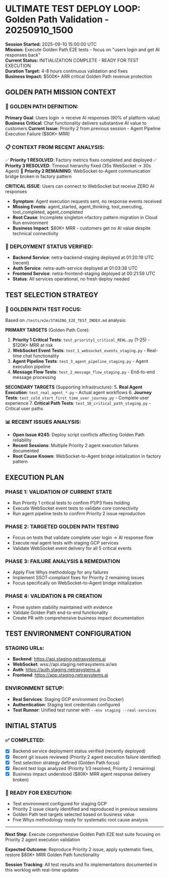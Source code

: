 # ULTIMATE TEST DEPLOY LOOP: Golden Path Validation - 20250910_1500

**Session Started:** 2025-09-10 15:00:00 UTC  
**Mission:** Execute Golden Path E2E tests - focus on "users login and get AI responses back"  
**Current Status:** INITIALIZATION COMPLETE - READY FOR TEST EXECUTION  
**Duration Target:** 4-8 hours continuous validation and fixes  
**Business Impact:** $500K+ ARR critical Golden Path revenue protection

## GOLDEN PATH MISSION CONTEXT

### 🎯 GOLDEN PATH DEFINITION:
**Primary Goal**: Users login → receive AI responses (90% of platform value)
**Business Critical**: Chat functionality delivers substantive AI value to customers
**Current Issue**: Priority 2 from previous session - Agent Pipeline Execution Failure ($80K+ MRR)

### 📋 CONTEXT FROM RECENT ANALYSIS:
✅ **Priority 1 RESOLVED**: Factory metrics fixes completed and deployed
✅ **Priority 3 RESOLVED**: Timeout hierarchy fixed (35s WebSocket → 30s Agent)
🚨 **Priority 2 REMAINING**: WebSocket-to-Agent communication bridge broken in factory pattern

**CRITICAL ISSUE**: Users can connect to WebSocket but receive ZERO AI responses
- **Symptom**: Agent execution requests sent, no response events received
- **Missing Events**: agent_started, agent_thinking, tool_executing, tool_completed, agent_completed  
- **Root Cause**: Incomplete singleton→factory pattern migration in Cloud Run environment
- **Business Impact**: $80K+ MRR - customers get no AI value despite technical connectivity

### 🔄 DEPLOYMENT STATUS VERIFIED:
- **Backend Service**: netra-backend-staging deployed at 01:20:19 UTC (recent)
- **Auth Service**: netra-auth-service deployed at 01:03:38 UTC  
- **Frontend Service**: netra-frontend-staging deployed at 00:21:59 UTC
- **Status**: All services operational, no fresh deploy needed

## TEST SELECTION STRATEGY

### 🎯 GOLDEN PATH TEST FOCUS:
Based on `/tests/e2e/STAGING_E2E_TEST_INDEX.md` analysis:

**PRIMARY TARGETS** (Golden Path Core):
1. **Priority 1 Critical Tests**: `test_priority1_critical_REAL.py` (1-25) - $120K+ MRR at risk
2. **WebSocket Event Tests**: `test_1_websocket_events_staging.py` - Real-time chat functionality
3. **Agent Pipeline Tests**: `test_3_agent_pipeline_staging.py` - Agent execution pipeline  
4. **Message Flow Tests**: `test_2_message_flow_staging.py` - End-to-end message processing

**SECONDARY TARGETS** (Supporting Infrastructure):
5. **Real Agent Execution**: `test_real_agent_*.py` - Actual agent workflows
6. **Journey Tests**: `test_cold_start_first_time_user_journey.py` - Complete user experience
7. **Critical Path Tests**: `test_10_critical_path_staging.py` - Critical user paths

### 📊 RECENT ISSUES ANALYSIS:
- **Open Issue #245**: Deploy script conflicts affecting Golden Path reliability
- **Recent Sessions**: Multiple Priority 2 agent execution failures documented
- **Root Cause Known**: WebSocket-to-Agent bridge initialization in factory pattern

## EXECUTION PLAN

### PHASE 1: VALIDATION OF CURRENT STATE
- Run Priority 1 critical tests to confirm P1/P3 fixes holding
- Execute WebSocket event tests to validate core connectivity
- Run agent pipeline tests to confirm Priority 2 issue reproduction

### PHASE 2: TARGETED GOLDEN PATH TESTING  
- Focus on tests that validate complete user login → AI response flow
- Execute real agent tests with staging GCP services
- Validate WebSocket event delivery for all 5 critical events

### PHASE 3: FAILURE ANALYSIS & REMEDIATION
- Apply Five Whys methodology for any failures
- Implement SSOT-compliant fixes for Priority 2 remaining issues
- Focus specifically on WebSocket-to-Agent bridge initialization

### PHASE 4: VALIDATION & PR CREATION
- Prove system stability maintained with evidence
- Validate Golden Path end-to-end functionality
- Create PR with comprehensive business impact documentation

## TEST ENVIRONMENT CONFIGURATION

### STAGING URLs:
- **Backend**: https://api.staging.netrasystems.ai
- **WebSocket**: wss://api.staging.netrasystems.ai/ws  
- **Auth**: https://auth.staging.netrasystems.ai
- **Frontend**: https://app.staging.netrasystems.ai

### ENVIRONMENT SETUP:
- **Real Services**: Staging GCP environment (no Docker)
- **Authentication**: Staging test credentials configured
- **Test Runner**: Unified test runner with `--env staging --real-services`

## INITIAL STATUS

### ✅ COMPLETED:
- [x] Backend service deployment status verified (recently deployed)
- [x] Recent git issues reviewed (Priority 2 agent execution failure identified)
- [x] Test selection strategy defined (Golden Path focus)
- [x] Recent test logs analyzed (Priority 1/3 resolved, Priority 2 remaining)
- [x] Business impact understood ($80K+ MRR agent response delivery broken)

### 🎯 READY FOR EXECUTION:
- Test environment configured for staging GCP
- Priority 2 issue clearly identified and reproduced in previous sessions
- Golden Path test targets selected based on business value
- Five Whys methodology ready for systematic root cause analysis

---

**Next Step**: Execute comprehensive Golden Path E2E test suite focusing on Priority 2 agent execution validation

**Expected Outcome**: Reproduce Priority 2 issue, apply systematic fixes, restore $80K+ MRR Golden Path functionality

**Session Tracking**: All test results and fix implementations documented in this worklog with real-time updates